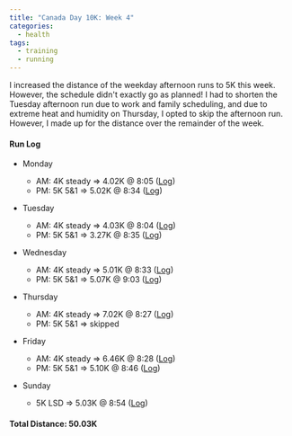 ```yaml
---
title: "Canada Day 10K: Week 4"
categories:
  - health
tags:
  - training
  - running
---
```


I increased the distance of the weekday afternoon runs to 5K this week. However, the schedule didn't exactly go as planned! I had to shorten the Tuesday afternoon run due to work and family scheduling, and due to extreme heat and humidity on Thursday, I opted to skip the afternoon run. However, I made up for the distance over the remainder of the week.

#### Run Log

- Monday
  - AM: 4K steady &rArr; 4.02K @ 8:05 ([Log](https://runkeeper.com/user/cdevans/activity/1756683298))
  - PM: 5K 5&1 &rArr; 5.02K @ 8:34 ([Log](https://runkeeper.com/user/cdevans/activity/1757059713))

- Tuesday
  - AM: 4K steady &rArr; 4.03K @ 8:04 ([Log](https://runkeeper.com/user/cdevans/activity/1757376523))
  - PM: 5K 5&1 &rArr; 3.27K @ 8:35 ([Log](https://runkeeper.com/user/cdevans/activity/1757744818))

- Wednesday
  - AM: 4K steady &rArr; 5.01K @ 8:33 ([Log](https://runkeeper.com/user/cdevans/activity/1757744818))
  - PM: 5K 5&1 &rArr; 5.07K @ 9:03 ([Log](https://runkeeper.com/user/cdevans/activity/1758460896))

- Thursday
  - AM: 4K steady &rArr; 7.02K @ 8:27 ([Log](https://runkeeper.com/user/cdevans/activity/1758995462))
  - PM: 5K 5&1 &rArr; skipped

- Friday
  - AM: 4K steady &rArr; 6.46K @ 8:28 ([Log](https://runkeeper.com/user/cdevans/activity/1759369705))
  - PM: 5K 5&1 &rArr; 5.10K @ 8:46 ([Log](https://runkeeper.com/user/cdevans/activity/1759625894))

- Sunday
  - 5K LSD &rArr; 5.03K @ 8:54 ([Log](https://runkeeper.com/user/cdevans/activity/1760606448))

#### Total Distance: 50.03K
